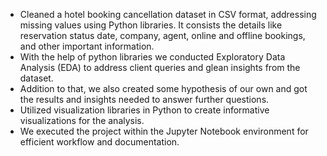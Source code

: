- Cleaned a hotel booking cancellation dataset in CSV format, addressing missing values using Python libraries. It consists the details like reservation status date, company, agent, online and offline bookings, and other important information.
- With the help of python libraries we conducted Exploratory Data Analysis (EDA) to address client queries and glean insights from the dataset.
- Addition to that, we also created some hypothesis of our own and got the results and insights needed to answer further questions.
- Utilized visualization libraries in Python to create informative visualizations for the analysis.
- We executed the project within the Jupyter Notebook environment for efficient workflow and documentation.
